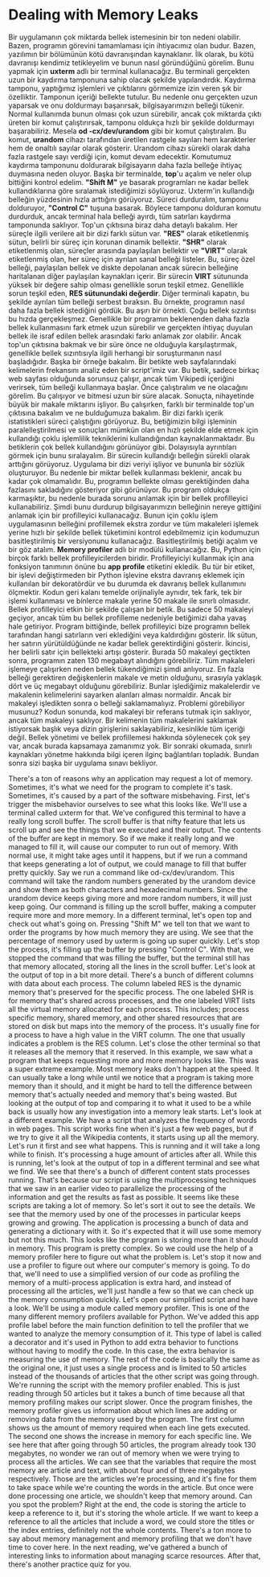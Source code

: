 # Dealing with Memory Leaks

Bir uygulamanın çok miktarda bellek istemesinin bir ton nedeni olabilir. Bazen, programın görevini tamamlaması için ihtiyacımız olan budur. Bazen, yazılımın bir bölümünün kötü davranışından kaynaklanır. İlk olarak, bu kötü davranışı kendimiz tetikleyelim ve bunun nasıl göründüğünü görelim. Bunu yapmak için **uxterm** adlı bir terminal kullanacağız. Bu terminali gerçekten uzun bir kaydırma tamponuna sahip olacak şekilde yapılandırdık. Kaydırma tamponu, yaptığımız işlemleri ve çıktılarını görmemize izin veren şık bir özelliktir. Tamponun içeriği bellekte tutulur. Bu nedenle onu gerçekten uzun yaparsak ve onu doldurmayı başarırsak, bilgisayarımızın belleği tükenir. Normal kullanımda bunun olması çok uzun sürebilir, ancak çok miktarda çıktı üreten bir komut çalıştırırsak, tamponu oldukça hızlı bir şekilde doldurmayı başarabiliriz. Mesela **od -cx/dev/urandom** gibi bir komut çalıştıralım. Bu komut, **urandom** cihazı tarafından üretilen rastgele sayıları hem karakterler hem de onaltılı sayılar olarak gösterir. Urandom cihazı sürekli olarak daha fazla rastgele sayı verdiği için, komut devam edecektir. Komutumuz kaydırma tamponunu doldurarak bilgisayarın daha fazla belleğe ihtiyaç duymasına neden oluyor. Başka bir terminalde, **top**'u açalım ve neler olup bittiğini kontrol edelim. **"Shift M"** ye basarak programları ne kadar bellek kullandıklarına göre sıralamak istediğimizi söylüyoruz. Uxterm'in kullandığı belleğin yüzdesinin hızla arttığını görüyoruz. Süreci durduralım, tamponu dolduruyor, **"Control C"** tuşuna basarak. Böylece tamponu dolduran komutu durdurduk, ancak terminal hala belleği ayırdı, tüm satırları kaydırma tamponunda saklıyor. Top'un çıktısına biraz daha detaylı bakalım. Her süreçle ilgili verilere ait bir dizi farklı sütun var. **"RES"** olarak etiketlenmiş sütun, belirli bir süreç için korunan dinamik bellektir. **"SHR"** olarak etiketlenmiş olan, süreçler arasında paylaşılan bellektir ve **"VIRT"** olarak etiketlenmiş olan, her süreç için ayrılan sanal belleği listeler. Bu, süreç özel belleği, paylaşılan bellek ve diskte depolanan ancak sürecin belleğine haritalanan diğer paylaşılan kaynakları içerir. Bir sürecin **VIRT** sütununda yüksek bir değere sahip olması genellikle sorun teşkil etmez. Genellikle sorun teşkil eden, **RES sütunundaki değerdir**. Diğer terminali kapatın, bu şekilde ayrılan tüm belleği serbest bıraksın. Bu örnekte, programın nasıl daha fazla bellek istediğini gördük. Bu aşırı bir örnekti. Çoğu bellek sızıntısı bu hızda gerçekleşmez. Genellikle bir programın beklenenden daha fazla bellek kullanmasını fark etmek uzun sürebilir ve gerçekten ihtiyaç duyulan bellek ile israf edilen bellek arasındaki farkı anlamak zor olabilir. Ancak top'un çıktısına bakmak ve bir süre önce ne olduğuyla karşılaştırmak, genellikle bellek sızıntısıyla ilgili herhangi bir soruşturmanın nasıl başladığıdır. Başka bir örneğe bakalım. Bir betikte web sayfalarındaki kelimelerin frekansını analiz eden bir script'imiz var. Bu betik, sadece birkaç web sayfası olduğunda sorunsuz çalışır, ancak tüm Vikipedi içeriğini verirsek, tüm belleği kullanmaya başlar. Önce çalıştıralım ve ne olacağını görelim. Bu çalışıyor ve bitmesi uzun bir süre alacak. Sonuçta, nihayetinde büyük bir makale miktarını işliyor. Bu çalışırken, farklı bir terminalde top'un çıktısına bakalım ve ne bulduğumuza bakalım. Bir dizi farklı içerik istatistikleri süreci çalıştığını görüyoruz. Bu, betiğimizin bilgi işleminin paralelleştirilmesi ve sonuçları mümkün olan en hızlı şekilde elde etmek için kullandığı çoklu işlemlilik tekniklerini kullandığından kaynaklanmaktadır. Bu betiklerin çok bellek kullandığını görünüyor gibi. Dolayısıyla ayrıntıları görmek için bunu sıralayalım. Bir sürecin kullandığı belleğin sürekli olarak arttığını görüyoruz. Uygulama bir dizi veriyi işliyor ve bununla bir sözlük oluşturuyor. Bu nedenle bir miktar bellek kullanması beklenir, ancak bu kadar çok olmamalıdır. Bu, programın bellekte olması gerektiğinden daha fazlasını sakladığını gösteriyor gibi görünüyor. Bu program oldukça karmaşıktır, bu nedenle burada sorunu anlamak için bir bellek profilleyici kullanabiliriz. Şimdi bunu durdurup bilgisayarımızın belleğinin nereye gittiğini anlamak için bir profilleyici kullanacağız. Bunun için çoklu işlem uygulamasının belleğini profillemek ekstra zordur ve tüm makaleleri işlemek yerine hızlı bir şekilde bellek tüketimini kontrol edebilmemiz için kodumuzun basitleştirilmiş bir versiyonunu kullanacağız. Basitleştirilmiş betiği açalım ve bir göz atalım. **Memory profiler** adlı bir modülü kullanacağız. Bu, Python için birçok farklı bellek profilleyicilerden biridir. Profilleyiciyi kullanmak için ana fonksiyon tanımının önüne bu **app profile** etiketini ekledik. Bu tür bir etiket, bir işlevi değiştirmeden bir Python işlevine ekstra davranış eklemek için kullanılan bir dekoratördür ve bu durumda ek davranış bellek kullanımını ölçmektir. Kodun geri kalanı temelde orijinaliyle aynıdır, tek fark, tek bir işlemi kullanması ve binlerce makale yerine 50 makale ile sınırlı olmasıdır. Bellek profilleyici etkin bir şekilde çalışan bir betik. Bu sadece 50 makaleyi geçiyor, ancak tüm bu bellek profilleme nedeniyle betiğimizi daha yavaş hale getiriyor. Program bittiğinde, bellek profilleyici bize programın bellek tarafından hangi satırların veri eklediğini veya kaldırdığını gösterir. İlk sütun, her satırın yürütüldüğünde ne kadar bellek gerektirdiğini gösterir. İkincisi, her belirli satır için bellekteki artışı gösterir. Burada 50 makaleyi geçtikten sonra, programın zaten 130 megabayt alındığını görebiliriz. Tüm makaleleri işlemeye çalışırken neden bellek tükendiğimizi şimdi anlıyoruz. En fazla belleği gerektiren değişkenlerin makale ve metin olduğunu, sırasıyla yaklaşık dört ve üç megabayt olduğunu görebiliriz. Bunlar işlediğimiz makalelerdir ve makalenin kelimelerini sayarken alanları alması normaldir. Ancak bir makaleyi işledikten sonra o belleği saklamamalıyız. Problemi görebiliyor musunuz? Kodun sonunda, kod makaleyi bir referans tutmak için saklıyor, ancak tüm makaleyi saklıyor. Bir kelimenin tüm makalelerini saklamak istiyorsak başlık veya dizin girişlerini saklayabiliriz, kesinlikle tüm içeriği değil. Bellek yönetimi ve bellek profillemesi hakkında söylenecek çok şey var, ancak burada kapsamaya zamanımız yok. Bir sonraki okumada, sınırlı kaynakları yönetme hakkında bilgi içeren ilginç bağlantıları topladık. Bundan sonra sizi başka bir uygulama sınavı bekliyor.

There's a ton of reasons why an application may request a lot of memory. Sometimes, it's what we need for the program to complete it's task. Sometimes, it's caused by a part of the software misbehaving. First, let's trigger the misbehavior ourselves to see what this looks like. We'll use a terminal called uxterm for that. We've configured this terminal to have a really long scroll buffer. The scroll buffer is that nifty feature that lets us scroll up and see the things that we executed and their output. The contents of the buffer are kept in memory. So if we make it really long and we managed to fill it, will cause our computer to run out of memory. With normal use, it might take ages until it happens, but if we run a command that keeps generating a lot of output, we could manage to fill that buffer pretty quickly. Say we run a command like od-cx/dev/urandom. This command will take the random numbers generated by the urandom device and show them as both characters and hexadecimal numbers. Since the urandom device keeps giving more and more random numbers, it will just keep going. Our command is filling up the scroll buffer, making a computer require more and more memory. In a different terminal, let's open top and check out what's going on. Pressing "Shift M" we tell ton that we want to order the programs by how much memory they are using. We see that the percentage of memory used by uxterm is going up super quickly. Let's stop the process, it's filling up the buffer by pressing "Control C". With that, we stopped the command that was filling the buffer, but the terminal still has that memory allocated, storing all the lines in the scroll buffer. Let's look at the output of top in a bit more detail. There's a bunch of different columns with data about each process. The column labeled RES is the dynamic memory that's preserved for the specific process. The one labeled SHR is for memory that's shared across processes, and the one labeled VIRT lists all the virtual memory allocated for each process. This includes; process specific memory, shared memory, and other shared resources that are stored on disk but maps into the memory of the process. It's usually fine for a process to have a high value in the VIRT column. The one that usually indicates a problem is the RES column. Let's close the other terminal so that it releases all the memory that it reserved. In this example, we saw what a program that keeps requesting more and more memory looks like. This was a super extreme example. Most memory leaks don't happen at the speed. It can usually take a long while until we notice that a program is taking more memory than it should, and it might be hard to tell the difference between memory that's actually needed and memory that's being wasted. But looking at the output of top and comparing it to what it used to be a while back is usually how any investigation into a memory leak starts. Let's look at a different example. We have a script that analyzes the frequency of words in web pages. This script works fine when it's just a few web pages, but if we try to give it all the Wikipedia contents, it starts using up all the memory. Let's run it first and see what happens. This is running and it will take a long while to finish. It's processing a huge amount of articles after all. While this is running, let's look at the output of top in a different terminal and see what we find. We see that there's a bunch of different content stats processes running. That's because our script is using the multiprocessing techniques that we saw in an earlier video to parallelize the processing of the information and get the results as fast as possible. It seems like these scripts are taking a lot of memory. So let's sort it out to see the details. We see that the memory used by one of the processes in particular keeps growing and growing. The application is processing a bunch of data and generating a dictionary with it. So it's expected that it will use some memory but not this much. This looks like the program is storing more than it should in memory. This program is pretty complex. So we could use the help of a memory profiler here to figure out what the problem is. Let's stop it now and use a profiler to figure out where our computer's memory is going. To do that, we'll need to use a simplified version of our code as profiling the memory of a multi-process application is extra hard, and instead of processing all the articles, we'll just handle a few so that we can check up the memory consumption quickly. Let's open our simplified script and have a look. We'll be using a module called memory profiler. This is one of the many different memory profilers available for Python. We've added this app profile label before the main function definition to tell the profiler that we wanted to analyze the memory consumption of it. This type of label is called a decorator and it's used in Python to add extra behavior to functions without having to modify the code. In this case, the extra behavior is measuring the use of memory. The rest of the code is basically the same as the original one, it just uses a single process and is limited to 50 articles instead of the thousands of articles that the other script was going through. We're running the script with the memory profiler enabled. This is just reading through 50 articles but it takes a bunch of time because all that memory profiling makes our script slower. Once the program finishes, the memory profiler gives us information about which lines are adding or removing data from the memory used by the program. The first column shows us the amount of memory required when each line gets executed. The second one shows the increase in memory for each specific line. We see here that after going through 50 articles, the program already took 130 megabytes, no wonder we ran out of memory when we were trying to process all the articles. We can see that the variables that require the most memory are article and text, with about four and of three megabytes respectively. Those are the articles we're processing, and it's fine for them to take space while we're counting the words in the article. But once were done processing one article, we shouldn't keep that memory around. Can you spot the problem? Right at the end, the code is storing the article to keep a reference to it, but it's storing the whole article. If we want to keep a reference to all the articles that include a word, we could store the titles or the index entries, definitely not the whole contents. There's a ton more to say about memory management and memory profiling that we don't have time to cover here. In the next reading, we've gathered a bunch of interesting links to information about managing scarce resources. After that, there's another practice quiz for you.